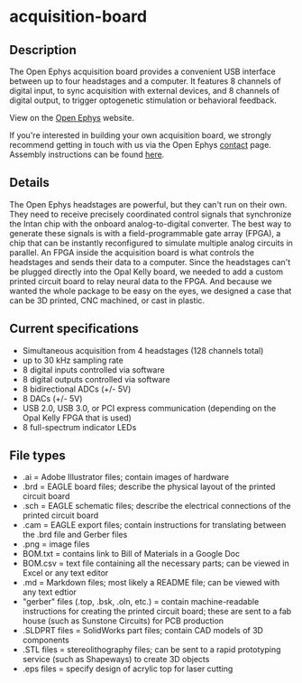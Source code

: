 acquisition-board
=================

Description
----------------
The Open Ephys acquisition board provides a convenient USB interface between up to four headstages and a computer. It features 8 channels of digital input, to sync acquisition with external devices, and 8 channels of digital output, to trigger optogenetic stimulation or behavioral feedback. 

View on the [Open Ephys](http://open-ephys.com/acquisition-board/) website.

If you're interested in building your own acquisition board, we strongly recommend getting in touch with us via the Open Ephys [contact](http://open-ephys.com/contact/) page. Assembly instructions can be found [here](https://open-ephys.atlassian.net/wiki/display/OEW/Building+it+from+scratch).

Details
----------
The Open Ephys headstages are powerful, but they can't run on their own. They need to receive precisely coordinated control signals that synchronize the Intan chip with the onboard analog-to-digital converter. The best way to generate these signals is with a field-programmable gate array (FPGA), a chip that can be instantly reconfigured to simulate multiple analog circuits in parallel. An FPGA inside the acquisition board is what controls the headstages and sends their data to a computer. Since the headstages can't be plugged directly into the Opal Kelly board, we needed to add a custom printed circuit board to relay neural data to the FPGA. And because we wanted the whole package to be easy on the eyes, we designed a case that can be 3D printed, CNC machined, or cast in plastic.

Current specifications
-----------------------------
- Simultaneous acquisition from 4 headstages (128 channels total)
- up to 30 kHz sampling rate
- 8 digital inputs controlled via software
- 8 digital outputs controlled via software
- 8 bidirectional ADCs (+/- 5V)
- 8 DACs (+/- 5V)
- USB 2.0, USB 3.0, or PCI express communication (depending on the Opal Kelly FPGA that is used)
- 8 full-spectrum indicator LEDs

File types
------------
- .ai = Adobe Illustrator files; contain images of hardware
- .brd = EAGLE board files; describe the physical layout of the printed circuit board
- .sch = EAGLE schematic files; describe the electrical connections of the printed circuit board
- .cam = EAGLE export files; contain instructions for translating between the .brd file and Gerber files
- .png = image files
- BOM.txt = contains link to Bill of Materials in a Google Doc
- BOM.csv = text file containing all the necessary parts; can be viewed in Excel or any text editor
- .md = Markdown files; most likely a README file; can be viewed with any text edtior
- "gerber" files (.top, .bsk, .oln, etc.) = contain machine-readable instructions for creating the printed circuit board; these are sent to a fab house (such as Sunstone Circuits) for PCB production
- .SLDPRT files = SolidWorks part files; contain CAD models of 3D components
- .STL files = stereolithography files; can be sent to a rapid prototyping service (such as Shapeways) to create 3D objects
- .eps files = specify design of acrylic top for laser cutting

